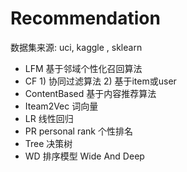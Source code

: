 #  Recommendation 
  数据集来源: uci, kaggle , sklearn
- LFM     基于邻域个性化召回算法
- CF     1) 协同过滤算法   2) 基于item或user
- ContentBased  基于内容推荐算法
- Iteam2Vec     词向量
- LR            线性回归
- PR personal rank  个性排名
- Tree  决策树
- WD    排序模型     Wide And Deep

